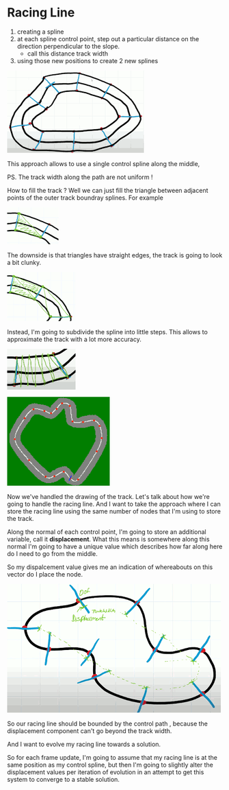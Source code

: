 # Racing Line

1. creating a spline
2. at each spline control point, step out a particular distance on the direction perpendicular to the slope. 
    - call this distance track width
3. using those new positions to create 2 new splines

![](imgs/racingline_track_0.png)

This approach allows to use a single control spline along the middle,

PS. The track width along the path are not uniform !

How to fill the track ? Well we can just fill the triangle between adjacent points of the outer track boundray splines. For example 

![](imgs/racingline_track_1.png)

The downside is that triangles have straight edges, the track is going to look a bit clunky.

![](imgs/racingline_track_2.png)

Instead, I'm going to subdivide the spline into little steps. This allows to approximate the track with a lot more accuracy.

![](imgs/racingline_track_3.png)

![](imgs/racingline_track_4.png)


Now we've handled the drawing of the track. Let's talk about how we're going to handle the racing line. And I want to take the approach where I can store the racing line using the same number of nodes that I'm using to store the track. 

Along the normal of each control point, I'm going to store an additional variable, call it **displacement**.  What this means is somewhere along this normal I'm going to have a unique value which describes how far along here do I need to go from the middle. 

So my dispalcement value gives me an indication of whereabouts on this vector do I place the node. 

![](imgs/racingline_track_5.png)

So our racing line should be bounded by the control path , because the displacement component can't go beyond the track width.  

And I want to evolve my racing line towards a solution.  

So for each frame update, I'm going to assume that my racing line is at the same position as my control spline, but then I'm going to slightly alter the displacement values per iteration of evolution in an attempt to get this system to converge to a stable solution.



